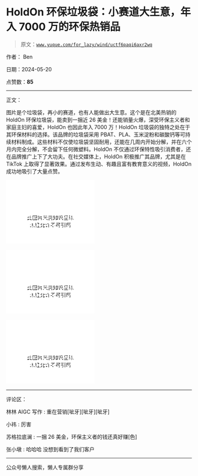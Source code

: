 # HoldOn 环保垃圾袋：小赛道大生意，年入 7000 万的环保热销品

> 原文：[`www.yuque.com/for_lazy/wind/uctf6paqi6axr2wq`](https://www.yuque.com/for_lazy/wind/uctf6paqi6axr2wq)

作者： Ben

日期：2024-05-20

点赞数：**85**

* * *

正文：

图片是个垃圾袋，再小的赛道，也有人能做出大生意。这个是在北美热销的 HoldOn 环保垃圾袋，能卖到一捆近 26 美金！还能销量火爆，深受环保主义者和家庭主妇的喜爱，HoldOn 也因此年入 7000 万！HoldOn 垃圾袋的独特之处在于其环保材料的选择。该品牌的垃圾袋采用 PBAT、PLA、玉米淀粉和碳酸钙等可持续材料制成。这些材料不仅使垃圾袋坚固耐用，还能在几周内开始分解，并在六个月内完全分解，不会留下任何微塑料。HoldOn 不仅通过环保特性吸引消费者，还在品牌推广上下了大功夫。在社交媒体上，HoldOn 积极推广其品牌，尤其是在 TikTok 上取得了显著效果。通过发布生动、有趣且富有教育意义的视频，HoldOn 成功地吸引了大量点赞。

![](img/f9bf9d3e11c67a776271536b5fb9981f.png)

![](img/0c7387bac4f133b96042b54612198f48.png)

![](img/06a61d936230bb9751bb2ab9788d5243.png)

* * *

评论区：

林林 AIGC 写作 : 重在营销[呲牙][呲牙][呲牙]

小祎 : 厉害

苏格拉底澜 : 一捆 26 美金，环保主义者的钱还真好赚[色]

张小墩 : 哈哈哈 没想到看到了我们客户

* * *

公众号懒人搜索，懒人专属群分享